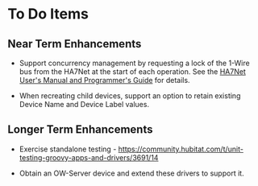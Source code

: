# To Do Items

## Near Term Enhancements

* Support concurrency management by requesting a lock of the 1-Wire bus from the HA7Net at the start of each operation. See the [HA7Net User's Manual and Programmer's Guide](https://www.embeddeddatasystems.com/assets/images/supportFiles/manuals/UsersMan-HA7Net.pdf) for details.

* When recreating child devices, support an option to retain existing Device Name and Device Label values.

## Longer Term Enhancements

* Exercise standalone testing - https://community.hubitat.com/t/unit-testing-groovy-apps-and-drivers/3691/14

* Obtain an OW-Server device and extend these drivers to support it.
